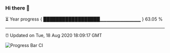 ### Hi there 👋

⏳ Year progress { ██████████████████▁▁▁▁▁▁▁▁▁▁▁▁ } 63.05 %

---

⏰ Updated on Tue, 18 Aug 2020 18:09:17 GMT

![Progress Bar CI](https://github.com/liununu/liununu/workflows/Progress%20Bar%20CI/badge.svg)
